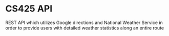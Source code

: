 # CS425 API
REST API which utilizes Google directions and National Weather Service in order to provide users with detailed weather statistics along an entire route